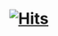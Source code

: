 # [![Hits](https://hits.sh/github.com/silentsoft/hits.svg?view=today-total&label=visited&logo=base64)](https://hits.sh/github.com/silentsoft/hits/)
